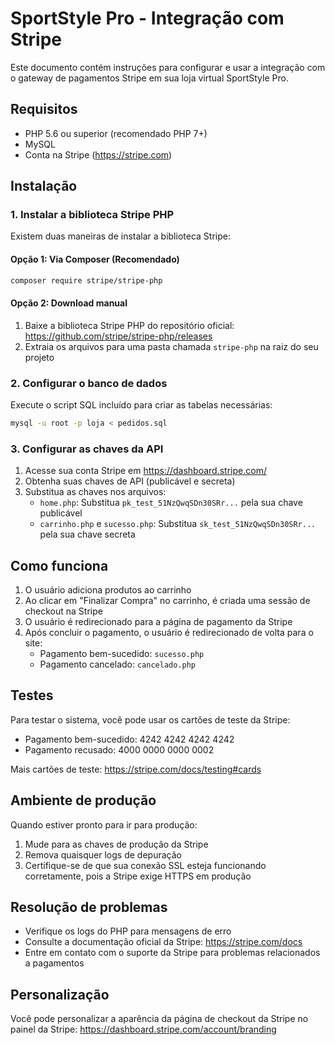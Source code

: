 # SportStyle Pro - Integração com Stripe

Este documento contém instruções para configurar e usar a integração com o gateway de pagamentos Stripe em sua loja virtual SportStyle Pro.

## Requisitos

- PHP 5.6 ou superior (recomendado PHP 7+)
- MySQL
- Conta na Stripe (https://stripe.com)

## Instalação

### 1. Instalar a biblioteca Stripe PHP

Existem duas maneiras de instalar a biblioteca Stripe:

#### Opção 1: Via Composer (Recomendado)

```bash
composer require stripe/stripe-php
```

#### Opção 2: Download manual

1. Baixe a biblioteca Stripe PHP do repositório oficial: https://github.com/stripe/stripe-php/releases
2. Extraia os arquivos para uma pasta chamada `stripe-php` na raiz do seu projeto

### 2. Configurar o banco de dados

Execute o script SQL incluído para criar as tabelas necessárias:

```bash
mysql -u root -p loja < pedidos.sql
```

### 3. Configurar as chaves da API

1. Acesse sua conta Stripe em https://dashboard.stripe.com/
2. Obtenha suas chaves de API (publicável e secreta)
3. Substitua as chaves nos arquivos:
   - `home.php`: Substitua `pk_test_51NzQwqSDn30SRr...` pela sua chave publicável
   - `carrinho.php` e `sucesso.php`: Substitua `sk_test_51NzQwqSDn30SRr...` pela sua chave secreta

## Como funciona

1. O usuário adiciona produtos ao carrinho
2. Ao clicar em "Finalizar Compra" no carrinho, é criada uma sessão de checkout na Stripe
3. O usuário é redirecionado para a página de pagamento da Stripe
4. Após concluir o pagamento, o usuário é redirecionado de volta para o site:
   - Pagamento bem-sucedido: `sucesso.php`
   - Pagamento cancelado: `cancelado.php`

## Testes

Para testar o sistema, você pode usar os cartões de teste da Stripe:

- Pagamento bem-sucedido: 4242 4242 4242 4242
- Pagamento recusado: 4000 0000 0000 0002

Mais cartões de teste: https://stripe.com/docs/testing#cards

## Ambiente de produção

Quando estiver pronto para ir para produção:

1. Mude para as chaves de produção da Stripe
2. Remova quaisquer logs de depuração
3. Certifique-se de que sua conexão SSL esteja funcionando corretamente, pois a Stripe exige HTTPS em produção

## Resolução de problemas

- Verifique os logs do PHP para mensagens de erro
- Consulte a documentação oficial da Stripe: https://stripe.com/docs
- Entre em contato com o suporte da Stripe para problemas relacionados a pagamentos

## Personalização

Você pode personalizar a aparência da página de checkout da Stripe no painel da Stripe:
https://dashboard.stripe.com/account/branding 